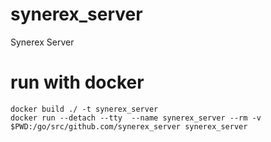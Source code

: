 # synerex_server
Synerex Server

# run with docker

```
docker build ./ -t synerex_server
docker run --detach --tty  --name synerex_server --rm -v $PWD:/go/src/github.com/synerex_server synerex_server
```
